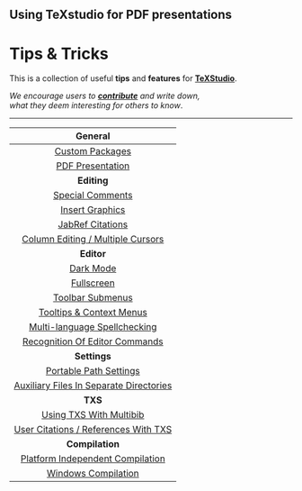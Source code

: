
[TeXStudio]: https://github.com/texstudio-org/texstudio
[Contribute]: ../Contribute


<!--                              Tips                                       -->

[Dark Mode]: List/Dark%20Mode
[Special Comments]: List/Special%20Comments
[Insert Graphics]: List/Insert%20Graphics
[Fullscreen]: List/Fullscreen
[Column Editing / Multiple Cursors]: List/Column%20Editing%20%And%20MultipleCursors
[Tooltips & Context Menus]: List/Tooltips%20And%20Context%20Menus
[Toolbar Submenus]: List/Toolbar%20Submenus
[Using TXS With Multibib]: List/TXS%20With%20Multibib
[Recognition Of Editor Commands]: List/Command%20Recognition
[Platform Independent Compilation]: List/Platform%20Independant%20Compilation
[Windows Compilation]: List/Windows%20Compilation
[User Citations / References With TXS]: List/TXS%20User%20Recognition
[Auxiliary Files In Separate Directories]: List/Auxiliary%20Placement
[JabRef Citations]: List/JabRef%20Citations
[Multi-language Spellchecking]: List/Spellchecking%20Multilang
[Custom Packages]: List/Custom%20Packages
[Portable Path Settings]: List/Portable%20Paths
[PDF Presentation]: List/PDF%20Presentation


## Using TeXstudio for PDF presentations




<!----------------------------------------------------------------------------->

# Tips & Tricks

This is a collection of useful **tips** and **features** for **[TeXStudio]**.

*We encourage users to* ***[contribute]*** *and write down,*<br>
*what they deem interesting for others to know*.

---

|                                 **General**                                  |
| :--------------------------------------------------------------------------: |
| [Custom Packages]                                                            |
| [PDF Presentation]                                                           |
|                                 **Editing**                                  |
| [Special Comments]                                                           |
| [Insert Graphics]                                                            |
| [JabRef Citations]                                                           |
| [Column Editing / Multiple Cursors]                                          |
|                                 **Editor**                                   |
| [Dark Mode]                                                                  |
| [Fullscreen]                                                                 |
| [Toolbar Submenus]                                                           |
| [Tooltips & Context Menus]                                                   |
| [Multi-language Spellchecking]                                               |
| [Recognition Of Editor Commands]                                             |
|                                **Settings**                                  |
| [Portable Path Settings]                                                     |
| [Auxiliary Files In Separate Directories]                                    |
|                                  **TXS**                                     |
| [Using TXS With Multibib]                                                    |
| [User Citations / References With TXS]                                       |
|                              **Compilation**                                 |
| [Platform Independent Compilation]                                           |
| [Windows Compilation]                                                        |

